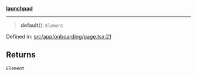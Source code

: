 [**launchpad**](index.md)

***

> **default**(): `Element`

Defined in: [src/app/onboarding/page.tsx:21](https://github.com/victorbratov/launchpad/blob/3cec89d9fa4be2794c552b4b2e488c08b6798868/src/app/onboarding/page.tsx#L21)

## Returns

`Element`
